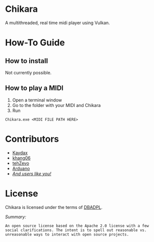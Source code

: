 # Chikara

A multithreaded, real time midi player using Vulkan.

# How-To Guide

## How to install

Not currently possible.

## How to play a MIDI

1. Open a terminal window
2. Go to the folder with your MIDI and Chikara
3. Run
```
Chikara.exe <MIDI FILE PATH HERE>
```

# Contributors

  - [Kaydax](https://github.com/Kaydax)
  - [khang06](https://github.com/khang06)
  - [tehZevo](https://github.com/tehZevo)
  - [Arduano](https://github.com/arduano)
  - [*And users like you!*](https://github.com/Kaydax/Chikara/graphs/contributors)

# License

Chikara is licensed under the terms of [DBADPL](https://dbad-license.org/).

*Summary:*

```
An open source license based on the Apache 2.0 license with a few social clarifications. The intent is to spell out reasonable vs. unreasonable ways to interact with open source projects.
```
